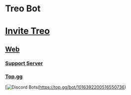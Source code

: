 # Treo Bot
# [Invite Treo](https://discord.com/api/oauth2/authorize?client_id=1016392200516550736&permissions=257698417728&scope=bot%20applications.commands)
## [Web](https://treoinv.tk)
### [Support Server](https://discord.gg/Y457mstEDz)
### [Top.gg](https://top.gg/bot/1016392200516550736)
[![Discord Bots](https://top.gg/api/widget/1016392200516550736.svg)(https://top.gg/bot/1016392200516550736)
